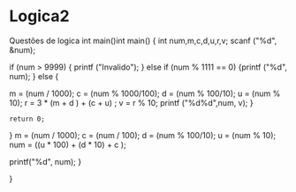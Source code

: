 # Logica2
Questões de logica
int main()int main()
{
    int num,m,c,d,u,r,v;
scanf ("%d", &num);

if (num > 9999) {
    printf ("Invalido"); 
} else if (num % 1111 == 0) {printf ("%d", num); 
} else {

m = (num / 1000); c = (num % 1000/100); d = (num % 100/10); u = (num % 10); 
r = 3 * (m + d ) + (c + u) ;
v = r % 10;
printf ("%d%d",num, v); }

    return 0;
}
m = (num / 1000);
c = (num / 100);
d = (num % 100/10);
u = (num % 10);
num = ((u * 100) + (d * 10) + c );

printf("%d", num);
}

}
